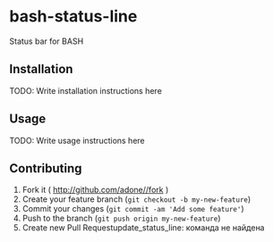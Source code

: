 bash-status-line
================

Status bar for BASH

## Installation

TODO: Write installation instructions here

## Usage

TODO: Write usage instructions here

## Contributing

1. Fork it ( http://github.com/adone//fork )
2. Create your feature branch (`git checkout -b my-new-feature`)
3. Commit your changes (`git commit -am 'Add some feature'`)
4. Push to the branch (`git push origin my-new-feature`)
5. Create new Pull Requestupdate_status_line: команда не найдена
